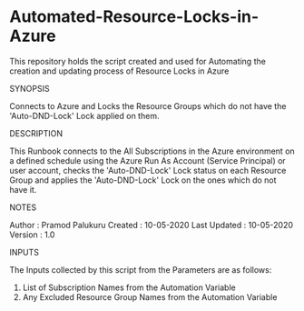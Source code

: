# Automated-Resource-Locks-in-Azure
This repository holds the script created and used for Automating the creation and updating process of  Resource Locks in Azure

SYNOPSIS
    
Connects to Azure and Locks the Resource Groups which do not have the 'Auto-DND-Lock' Lock applied on them.
    
DESCRIPTION
    
This Runbook connects to the All Subscriptions in the Azure environment on a defined schedule using the Azure Run As Account (Service Principal) or user account, checks the 'Auto-DND-Lock' Lock status on each Resource Group and applies the 'Auto-DND-Lock' Lock on the ones which do not have it.
     
NOTES
    
Author        :    Pramod Palukuru
Created       :    10-05-2020
Last Updated  :    10-05-2020
Version       :    1.0

INPUTS
    
The Inputs collected by this script from the Parameters are as follows:
1. List of Subscription Names from the Automation Variable
2. Any Excluded Resource Group Names from the Automation Variable

